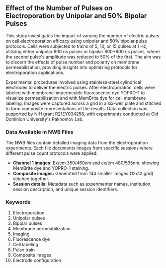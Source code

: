 ## Effect of the Number of Pulses on Electroporation by Unipolar and 50% Bipolar Pulses

This study investigates the impact of varying the number of electric pulses on cell electroporation efficacy using unipolar and 50% bipolar pulse protocols. Cells were subjected to trains of 5, 10, or 15 pulses at 1 Hz, utilizing either unipolar 600 ns pulses or bipolar 600+600 ns pulses, where the second pulse's amplitude was reduced to 50% of the first. The aim was to discern the effects of pulse number and polarity on membrane permeabilization, providing insights into optimizing protocols for electroporation applications.

Experimental procedures involved using stainless-steel cylindrical electrodes to deliver the electric pulses. After electroporation, cells were labeled with membrane-impermeable fluorescence dye YOPRO-1 to visualize permeabilization and with MemBrite dye for cell membrane labeling. Images were captured across a grid in a six-well plate and stitched to form composite representations of the results. Data collection was supported by NIH grant R21EY034258, with experiments conducted at Old Dominion University's Pakhomov Lab.

### Data Available in NWB Files

The NWB files contain detailed imaging data from the electroporation experiments. Each file documents images from specific sessions where different pulse count protocols were applied:
- **Channel 1 images:** Ex/em 350/460nm and ex/em 480/535nm, showing MemBrite dye and YOPRO-1 staining.
- **Composite images:** Generated from 144 smaller images (12x12 grid) stitched together.
- **Session details:** Metadata such as experimenter names, institution, session description, and unique session identifiers.

### Keywords

1. Electroporation
2. Unipolar pulses
3. Bipolar pulses
4. Membrane permeabilization
5. Imaging
6. Fluorescence dye
7. Cell labeling
8. Pulse train
9. Composite images
10. Electrode configuration